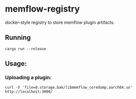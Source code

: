 # memflow-registry

docker-style registry to store memflow plugin artifacts.

## Running

```
cargo run --release
```

## Usage:

### Uploading a plugin:
```
curl -F 'file=@.storage.bak/libmemflow_coredump.aarch64.so' http://localhost:3000/
```